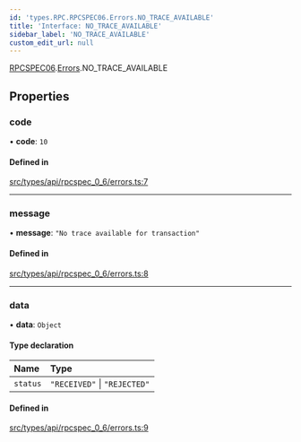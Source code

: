 ```yaml
---
id: 'types.RPC.RPCSPEC06.Errors.NO_TRACE_AVAILABLE'
title: 'Interface: NO_TRACE_AVAILABLE'
sidebar_label: 'NO_TRACE_AVAILABLE'
custom_edit_url: null
---
```


[RPCSPEC06](../namespaces/types.RPC.RPCSPEC06.md).[Errors](../namespaces/types.RPC.RPCSPEC06.Errors.md).NO_TRACE_AVAILABLE

## Properties

### code

• **code**: `10`

#### Defined in

[src/types/api/rpcspec_0_6/errors.ts:7](https://github.com/starknet-io/starknet.js/blob/v6.23.1/src/types/api/rpcspec_0_6/errors.ts#L7)

---

### message

• **message**: `"No trace available for transaction"`

#### Defined in

[src/types/api/rpcspec_0_6/errors.ts:8](https://github.com/starknet-io/starknet.js/blob/v6.23.1/src/types/api/rpcspec_0_6/errors.ts#L8)

---

### data

• **data**: `Object`

#### Type declaration

| Name     | Type                         |
| :------- | :--------------------------- |
| `status` | `"RECEIVED"` \| `"REJECTED"` |

#### Defined in

[src/types/api/rpcspec_0_6/errors.ts:9](https://github.com/starknet-io/starknet.js/blob/v6.23.1/src/types/api/rpcspec_0_6/errors.ts#L9)
